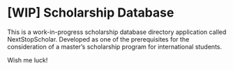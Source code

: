 # [WIP] Scholarship Database

This is a work-in-progress scholarship database directory application called NextStopScholar. Developed as one of the prerequisites for the consideration of a master’s scholarship program for international students.

Wish me luck!